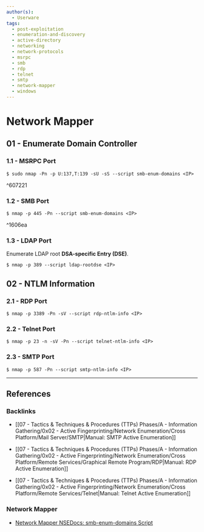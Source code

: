 ```yaml
---
author(s):
  - Userware
tags:
  - post-exploitation
  - enumeration-and-discovery
  - active-directory
  - networking
  - network-protocols
  - msrpc
  - smb
  - rdp
  - telnet
  - smtp
  - network-mapper
  - windows
---
```

# Network Mapper

## 01 - Enumerate Domain Controller

### 1.1 - MSRPC Port

```
$ sudo nmap -Pn -p U:137,T:139 -sU -sS --script smb-enum-domains <IP>
```

^607221

### 1.2 - SMB Port

```
$ nmap -p 445 -Pn --script smb-enum-domains <IP>
```

^1606ea

### 1.3 - LDAP Port

Enumerate LDAP root **DSA-specific Entry (DSE)**.

```
$ nmap -p 389 --script ldap-rootdse <IP>
```

## 02 - NTLM Information

### 2.1 - RDP Port

```
$ nmap -p 3389 -Pn -sV --script rdp-ntlm-info <IP>
```

### 2.2 - Telnet Port

```
$ nmap -p 23 -n -sV -Pn --script telnet-ntlm-info <IP>
```

### 2.3 - SMTP Port

```
$ nmap -p 587 -Pn --script smtp-ntlm-info <IP>
```

---
## References

### Backlinks

- [[07 - Tactics & Techniques & Procedures (TTPs) Phases/A - Information Gathering/0x02 - Active Fingerprinting/Network Enumeration/Cross Platform/Mail Server/SMTP|Manual: SMTP Active Enumeration]]

- [[07 - Tactics & Techniques & Procedures (TTPs) Phases/A - Information Gathering/0x02 - Active Fingerprinting/Network Enumeration/Cross Platform/Remote Services/Graphical Remote Program/RDP|Manual: RDP Active Enumeration]]

- [[07 - Tactics & Techniques & Procedures (TTPs) Phases/A - Information Gathering/0x02 - Active Fingerprinting/Network Enumeration/Cross Platform/Remote Services/Telnet|Manual: Telnet Active Enumeration]]

### Network Mapper

- [Network Mapper NSEDocs: smb-enum-domains Script](https://nmap.org/nsedoc/scripts/smb-enum-domains.html)